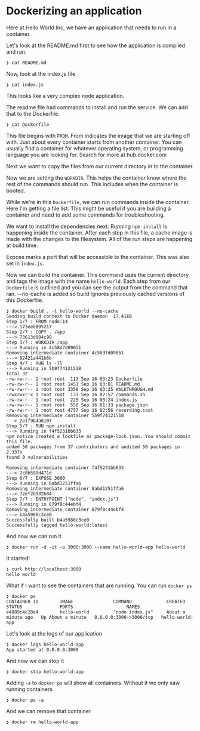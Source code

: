 # Dockerizing an application

Here at Hello World Inc, we have an application that needs to run in a container.

Let's look at the README.md first to see how the application is compiled and ran.

    ❯ cat README.md

Now, look at the index.js file

    ❯ cat index.js

This looks like a very complex node application.

The readme file had commands to install and run the service. We can add that to the Dockerfile.

    ❯ cat Dockerfile

This file begins with `FROM`. From indicates the image that we are starting off with. Just about every container starts from another container. You can usually find a container for whatever operating system, or programming language you are looking for. Search for more at hub.docker.com

Next we want to copy the files from our current directory in to the container.

Now we are setting the `WORKDIR`. This helps the container know where the rest of the commands should run. This includes when the container is booted.

While we're in this `Dockerfile`, we can run commands inside the container. Here I'm getting a file list. This might be useful if you are building a container and need to add some commands for troubleshooting.

We want to install the dependencies next. Running `npm install` is happening inside the container. After each step in this file, a cache image is made with the changes to the filesystem. All of the run steps are happening at build time.

Expose marks a port that will be accessible to the container. This was also set in `index.js`.

Now we can build the container. This command uses the current directory and tags the image with the name `hello-world`. Each step from our `Dockerfile` is outlined and you can see the output from the command that ran. --no-cache is added so build ignores previously cached versions of this Dockerfile.

    ❯ docker build . -t hello-world --no-cache
    Sending build context to Docker daemon  17.41kB
    Step 1/7 : FROM node:14
    ---> 173eeb895217
    Step 2/7 : COPY . /app
    ---> 73613d004c98
    Step 3/7 : WORKDIR /app
    ---> Running in 4c58d7d09051
    Removing intermediate container 4c58d7d09051
    ---> 82421a441b6b
    Step 4/7 : RUN ls -ll
    ---> Running in 5b9f74121518
    total 32
    -rw-rw-r-- 1 root root  113 Sep 16 03:23 Dockerfile
    -rw-rw-r-- 1 root root 1451 Sep 16 03:01 README.md
    -rw-rw-r-- 1 root root 3358 Sep 16 03:35 WALKTHROUGH.md
    -rwxrwxr-x 1 root root  133 Sep 16 02:57 commands.sh
    -rw-rw-r-- 1 root root  225 Sep 16 03:24 index.js
    -rw-rw-r-- 1 root root  550 Sep 16 01:33 package.json
    -rw-rw-r-- 1 root root 4757 Sep 16 02:56 recording.cast
    Removing intermediate container 5b9f74121518
    ---> 2e1f9b4a6107
    Step 5/7 : RUN npm install
    ---> Running in f4f5231bb633
    npm notice created a lockfile as package-lock.json. You should commit this file.
    added 50 packages from 37 contributors and audited 50 packages in 2.337s
    found 0 vulnerabilities

    Removing intermediate container f4f5231bb633
    ---> 2c8b580d471d
    Step 6/7 : EXPOSE 3000
    ---> Running in 8abd1251ffa6
    Removing intermediate container 8abd1251ffa6
    ---> 72ef2b982684
    Step 7/7 : ENTRYPOINT ["node", "index.js"]
    ---> Running in 879f8c44ebf4
    Removing intermediate container 879f8c44ebf4
    ---> b4a5988c3ce0
    Successfully built b4a5988c3ce0
    Successfully tagged hello-world:latest


And now we can run it

    ❯ docker run -d -it -p 3000:3000 --name hello-world-app hello-world

It started!

    ❯ curl http://localhost:3000
    hello world

What if I want to see the containers that are running. You can run `docker ps`

    ❯ docker ps  
    CONTAINER ID        IMAGE               COMMAND             CREATED              STATUS              PORTS                    NAMES
    e4889c4c28e4        hello-world         "node index.js"     About a minute ago   Up About a minute   0.0.0.0:3000->3000/tcp   hello-world-app

Let's look at the logs of our application

    ❯ docker logs hello-world-app
    App started at 0.0.0.0:3000

And now we can stop it

    ❯ docker stop hello-world-app

Adding `-a` to `docker ps` will show all containers. Without it we only saw running containers

    ❯ docker ps -a

And we can remove that container

    ❯ docker rm hello-world-app

